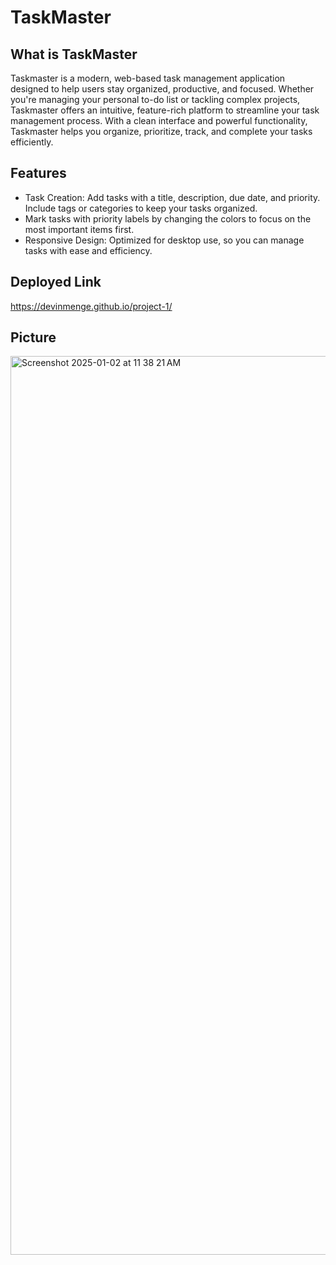 # TaskMaster

## What is TaskMaster
Taskmaster is a modern, web-based task management application designed to help users stay organized, productive, and focused. Whether you're managing your personal to-do list or tackling complex projects, Taskmaster offers an intuitive, feature-rich platform to streamline your task management process. With a clean interface and powerful functionality, Taskmaster helps you organize, prioritize, track, and complete your tasks efficiently.


## Features
- Task Creation: Add tasks with a title, description, due date, and priority. Include tags or categories to keep your tasks organized.
- Mark tasks with priority labels by changing the colors to focus on the most important items first.
- Responsive Design: Optimized for desktop use, so you can manage tasks with ease and efficiency.

## Deployed Link
https://devinmenge.github.io/project-1/

## Picture

<img width="1438" alt="Screenshot 2025-01-02 at 11 38 21 AM" src="https://github.com/user-attachments/assets/431160fd-5b0c-4473-bd09-ae74a2ce96c8" />


